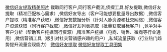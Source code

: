 [微信好友提取精美照片](https://www.pinterest.com/pin/920563980083329578/)
截取同行客户,同行客户截流,侦探工具,好友提取,微信好友提取（精准匹配核心需求）,微信好友导出（客户可能想要批量导出数据）,微信客户提取（精准客户获取）,微信好友数据分析（针对人脉资源和社交网络）,微信客户资源获取（同行客户截取）,微信好友列表抓取（批量获取目标客户）,竞争对手客户分析（帮助客户挖掘同行资源）,精准客户挖掘（电商、销售、微商等行业通用）,微信营销工具（吸引对社交营销感兴趣的用户）,私域流量获取（行业热门趋势提升流量变现能力）
[微信好友提取](https://www.pinterest.com/pin/920563980083330699/)
[微信好友提取工具图集](https://www.pinterest.com/avishaysher538/%E5%BE%AE%E4%BF%A1%E5%A5%BD%E5%8F%8B%E6%8F%90%E5%8F%96/)